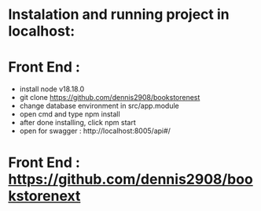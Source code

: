 # Instalation and running project in localhost:

# Front End : </br>

- install node v18.18.0
- git clone https://github.com/dennis2908/bookstorenest </br>
- change database environment in src/app.module </br>
- open cmd and type npm install </br>
- after done installing, click  npm start <br>
- open for swagger : http://localhost:8005/api#/ <br>
  
# Front End : https://github.com/dennis2908/bookstorenext